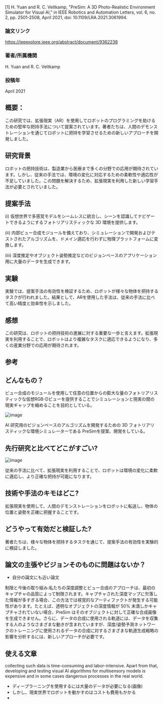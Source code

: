[1] H. Yuan and R. C. Veltkamp, "PreSim: A 3D Photo-Realistic Environment Simulator for Visual AI," in IEEE Robotics and Automation Letters, vol. 6, no. 2, pp. 2501-2508, April 2021, doi: 10.1109/LRA.2021.3061994.


### 論文リンク
https://ieeexplore.ieee.org/abstract/document/9362238
### 著者/所属機関
H. Yuan and R. C. Veltkamp
### 投稿年
April 2021
## 概要：

この研究では、拡張現実（AR）を使用してロボットのプログラミングを助けるための堅牢な把持手法について提案されています。著者たちは、人間のデモンストレーションを通じてロボットに把持を学習させるための新しいアプローチを開発しました。

## 研究背景

ロボットの把持技術は、製造業から医療まで多くの分野での応用が期待されています。しかし、従来の手法では、環境の変化に対応するための柔軟性や適応性が不足していました。この問題を解決するため、拡張現実を利用した新しい学習手法が必要とされていました。

## 提案手法
(i) 仮想世界で多感覚モデルをシームレスに統合し、シーンを認識してナビゲートできるようにするフォトリアリスティックな 3D 環境を提供します。

(ii) 内部ビュー合成モジュールを備えており、シミュレーションで開発およびテストされたアルゴリズムを、ドメイン適応を行わずに物理プラットフォームに変換します。

(iii) 深度推定やオブジェクト姿勢推定などのビジョンベースのアプリケーション用に大量のデータを生成できます。

## 実験

実験では、提案手法の有効性を検証するため、ロボットが様々な物体を把持するタスクが行われました。結果として、ARを使用した手法は、従来の手法に比べて高い精度と効率性を示しました。

## 感想

この研究は、ロボットの把持技術の進展に対する重要な一歩と言えます。拡張現実を利用することで、ロボットはより複雑なタスクに適応できるようになり、多くの産業分野での応用が期待されます。

## 参考

## どんなもの？

ビュー合成のモジュールを使用して任意の位置からの膨大な量のフォトリアリスティックな仮想RGB-Dビューを提供することでシミュレーションと現実の間の現実ギャップを縮めることを目的としている。


![image](https://github.com/Buddies-as-you-know/research_docs/assets/69001166/4e1563f7-98dc-434c-8e14-30fcd3f8b7f5)

AI 研究用のビジョンベースのアルゴリズムを開発するための 3D フォトリアリスティックな環境シミュレーターである PreSimを提案、開発をしている。

## 先行研究と比べてどこがすごい?

![image](https://github.com/Buddies-as-you-know/research_docs/assets/69001166/3ee06526-438f-4f17-9207-561edf19cb07)

従来の手法に比べて、拡張現実を利用することで、ロボットは環境の変化に柔軟に適応し、より正確な把持が可能になります。

## 技術や手法のキモはどこ?

拡張現実を使用して、人間のデモンストレーションをロボットに転送し、物体の位置と姿勢を正確に把握することです。

## どうやって有効だと検証した?

著者たちは、様々な物体を把持するタスクを通じて、提案手法の有効性を実験的に検証しました。

## 論文の主張やビジョンそのものに問題はないか？
- 自分の論文にも近い論文

制限と今後の取り組み:私たちの深度調整とビュー合成のアプローチは、最初のキャプチャの品質によって制限されます。キャプチャされた深度マップに欠落した情報が多すぎる場合、この方法では視覚的なアーティファクトが発生する可能性があります。たとえば、透明なオブジェクトの深度情報が 50% 未満しかキャプチャされていない場合、PreSim はそのオブジェクトに対して正確な合成画像を生成できません。さらに、データの合成に使用される軌道には、データを収集する人のようなさまざまな動きが含まれていますが、深度/姿勢予測ネットワークのトレーニングに使用されるデータの合成に対するさまざまな軌道生成戦略の影響を分析するには、新しいアプローチが必要です。

## 使える文章

collecting such data is time-consuming and labor-intensive. Apart from that, developing and testing visual AI algorithms for multisensory models is expensive and in some cases dangerous processes in the real world.

- ディープラーニングを使用するには大量のデータが必要になる(画像)
- しかし、現実世界でロボットを動かすのはコストも費用もかかる
- 
